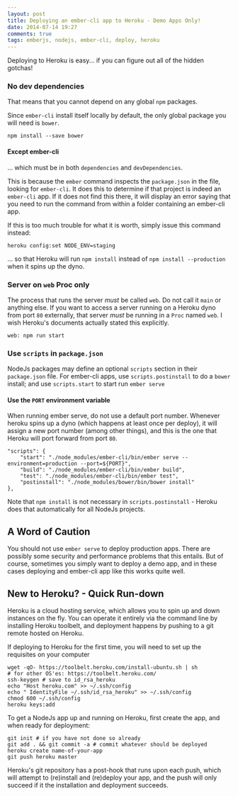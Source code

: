 ```yaml
---
layout: post
title: Deploying an ember-cli app to Heroku - Demo Apps Only!
date: 2014-07-14 19:27
comments: true
tags: emberjs, nodejs, ember-cli, deploy, heroku
---
```


Deploying to Heroku is easy... if you can figure out all of the hidden gotchas!

### No dev dependencies

That means that you cannot depend on any global `npm` packages.

Since `ember-cli` install itself locally by default,
the only global package you will need is `bower`.

    npm install --save bower

#### Except ember-cli

... which must be in both `dependencies` and `devDependencies`.

This is because the `ember` command inspects the `package.json`
in the file, looking for `ember-cli`.
It does this to determine if that project is indeed an `ember-cli` app.
If it does not find this there,
it will display an error saying that you need to run the command from within
a folder containing an ember-cli app.

If this is too much trouble for what it is worth,
simply issue this command instead:

    heroku config:set NODE_ENV=staging

... so that Heroku will run `npm install` instead of `npm install --production`
when it spins up the dyno.

### Server on `web` Proc only

The process that runs the server *must* be called `web`.
Do not call it `main` or anything else.
If you want to access a server running on a Heroku dyno from port `80` externally,
that server *must* be running in a `Proc` named `web`.
I wish Heroku's documents actually stated this explicitly.

    web: npm run start

### Use `scripts` in `package.json`

NodeJs packages may define an optional `scripts` section in their `package.json` file.
For ember-cli apps, use `scripts.postinstall` to do a `bower` install;
and use `scripts.start` to start run `ember serve`

#### Use the `PORT` environment variable

When running ember serve, do not use a default port number.
Whenever heroku spins up a dyno (which happens at least once per deploy),
it will assign a new port number (among other things),
and this is the one that Heroku will port forward from port `80`.

    "scripts": {
        "start": "./node_modules/ember-cli/bin/ember serve --environment=production --port=${PORT}",
        "build": "./node_modules/ember-cli/bin/ember build",
        "test": "./node_modules/ember-cli/bin/ember test",
        "postinstall": "./node_modules/bower/bin/bower install"
    },

Note that `npm install` is not necessary in `scripts.postinstall` -
Heroku does that automatically for all NodeJs projects.

## A Word of Caution

You should not use `ember serve` to deploy production apps.
There are possibly some security and performance problems that this entails.
But of course, sometimes you simply want to deploy a demo app,
and in these cases deploying and ember-cli app like this works quite well.

## New to Heroku? - Quick Run-down

Heroku is a cloud hosting service,
which allows you to spin up and down instances on the fly.
You can operate it entirely via the command line by installing Heroku toolbelt,
and deployment happens by pushing to a git remote hosted on Heroku.

If deploying to Heroku for the first time,
you will need to set up the requisites on your computer

    wget -qO- https://toolbelt.heroku.com/install-ubuntu.sh | sh
    # for other OS'es: https://toolbelt.heroku.com/
    ssh-keygen # save to id_rsa_heroku
    echo "Host heroku.com" >> ~/.ssh/config
	echo " IdentityFile ~/.ssh/id_rsa_heroku" >> ~/.ssh/config
	chmod 600 ~/.ssh/config
	heroku keys:add

To get a NodeJs app up and running on Heroku,
first create the app, and when ready for deployment:

    git init # if you have not done so already
    git add . && git commit -a # commit whatever should be deployed
    heroku create name-of-your-app
    git push heroku master

Heroku's git repository has a post-hook that runs upon each push,
which will attempt to (re)install and (re)deploy your app,
and the push will only succeed if it the installation and deployment succeeds.
